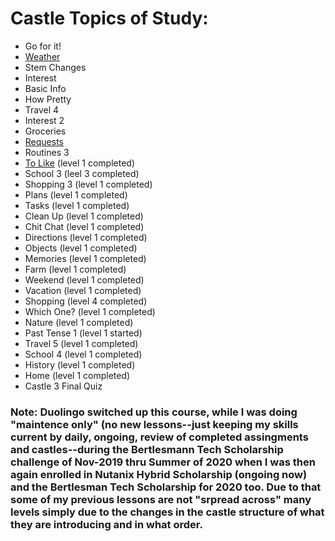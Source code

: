 # Castle Topics of Study:

* Go for it! 
* [Weather](Weather.md)
* Stem Changes 
* Interest 
* Basic Info 
* How Pretty 
* Travel 4
* Interest 2 
* Groceries 
* [Requests](https://github.com/EO4wellness/T-I-L/blob/main/polyglot/espa%C3%B1ol/Castle-3/Requests.md) 
* Routines 3 
* [To Like](https://github.com/EO4wellness/T-I-L/blob/main/polyglot/espa%C3%B1ol/Castle-3/To-Like.md) (level 1 completed) 
* School 3 (leel 3 completed)
* Shopping 3 (level 1 completed) 
* Plans (level 1 completed)
* Tasks (level 1 completed)
* Clean Up (level 1 completed)
* Chit Chat (level 1 completed)
* Directions (level 1 completed)
* Objects (level 1 completed) 
* Memories (level 1 completed)
* Farm (level 1 completed) 
* Weekend (level 1 completed) 
* Vacation (level 1 completed) 
* Shopping (level 4 completed)
* Which One? (level 1 completed)
* Nature (level 1 completed)
* Past Tense 1 (level 1 started)
* Travel 5 (level 1 completed)
* School 4 (level 1 completed)
* History (level 1 completed)
* Home (level 1 completed) 
* Castle 3 Final Quiz 

### Note: Duolingo switched up this course, while I was doing "maintence only" (no new lessons--just keeping my skills current by daily, ongoing, review of completed assingments and castles--during the Bertlesmann Tech Scholarship challenge of Nov-2019 thru Summer of 2020 when I was then again enrolled in Nutanix Hybrid Scholarship (ongoing now) and the Bertlesman Tech Scholarship for 2020 too.  Due to that some of my previous lessons are not "srpread across" many levels simply due to the changes in the castle structure of what they are introducing and in what order. 
